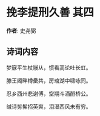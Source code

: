 # 挽李提刑久善  其四

**作者**: 史尧弼

## 诗词内容

梦寐平生杖屦从，惯看高论吐长虹。

滕王阁畔樽罍共，房琯湖中啸咏同。

忍乡西州悲谢傅，空期斗酒酹桥公。

缄诗髣髴招英爽，泪湿西风未有穷。

